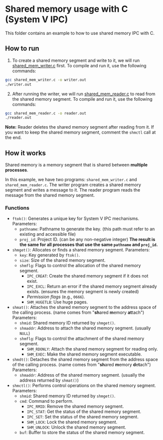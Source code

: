 # Shared memory usage with C (System V IPC)

This folder contains an example to how to use shared memory IPC with C.

## How to run

1. To create a shared memory segment and write to it, we will run [shared_mem_writer.c](shared_mem_writer.c) first. To compile and run it, use the following commands:

```bash
gcc shared_mem_writer.c -o writer.out
./writer.out
```

2. After running the writer, we will run [shared_mem_reader.c](shared_mem_reader.c) to read from the shared memory segment. To compile and run it, use the following commands:

```bash
gcc shared_mem_reader.c -o reader.out
./reader.out
```

**Note:** Reader deletes the shared memory segment after reading from it. If you want to keep the shared memory segment, comment the `shmctl` call at the end.

## How it works

Shared memory is a memory segment that is shared between **multiple processes**.

In this example, we have two programs: `shared_mem_writer.c` and `shared_mem_reader.c`. The writer program creates a shared memory segment and writes a message to it. The reader program reads the message from the shared memory segment.

### Functions

- `ftok()`: Generates a unique key for System V IPC mechanisms.
  Parameters:
  - `pathname`: Pathname to generate the key. (this path must refer to an existing and accessible file)
  - `proj_id`: Project ID. (can be any non-negative integer)
  **The result is the same for all processes that use the same `pathname` and `proj_id`.**
- `shmget()`: Allocates or finds a shared memory segment.
  Parameters:
  - `key`: Key generated by `ftok()`.
  - `size`: Size of the shared memory segment.
  - `shmflg`: Flags to control the allocation of the shared memory segment.
    - `IPC_CREAT`: Create the shared memory segment if it does not exist.
    - `IPC_EXCL`: Return an error if the shared memory segment already exists. (ensures the memory segment is newly created)
    - _Permission flags_ (e.g., `0666`).
    - `SHM_HUGETLB`: Use huge pages.
- `shmat()`: Attaches the shared memory segment to the address space of the calling process. (name comes from "**sh**ared **m**emory **at**tach")
    Parameters:
  - `shmid`: Shared memory ID returned by `shmget()`.
  - `shmaddr`: Address to attach the shared memory segment. (usually `NULL`)
  - `shmflg`: Flags to control the attachment of the shared memory segment.
    - `SHM_RDONLY`: Attach the shared memory segment for reading only.
    - `SHM_EXEC`: Make the shared memory segment executable.
- `shmdt()`: Detaches the shared memory segment from the address space of the calling process. (name comes from "**sh**ared **m**emory **d**e**t**ach")
    Parameters:
  - `shmaddr`: Address of the shared memory segment. (usually the address returned by `shmat()`)
- `shmctl()`: Performs control operations on the shared memory segment.
    Parameters:
  - `shmid`: Shared memory ID returned by `shmget()`.
  - `cmd`: Command to perform.
    - `IPC_RMID`: Remove the shared memory segment.
    - `IPC_STAT`: Get the status of the shared memory segment.
    - `IPC_SET`: Set the status of the shared memory segment.
    - `SHM_LOCK`: Lock the shared memory segment.
    - `SHM_UNLOCK`: Unlock the shared memory segment.
  - `buf`: Buffer to store the status of the shared memory segment.